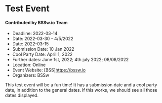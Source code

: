 # Test Event

#### Contributed by BSSw.io Team

- Deadline: 2022-03-14
- Date: 2022-03-30 - 4/5/2022
- Date: 2022-03-15
- Submission Date: 10 Jan 2022
- Cool Party Date: April 1, 2022
- Further dates: June 1st, 2022; 4th july 2022; 08/08/2022
- Location: Online
- Event Website: [BSS]https://bssw.io
- Organizers: BSSw

This test event will be a fun time! It has a submission date and a cool party date, in addition to the general dates. If this works, we should see all those dates displayed.

<!---
Publish: yes
Pinned: no
Topics: high performance computing, projects and organizations
--->
